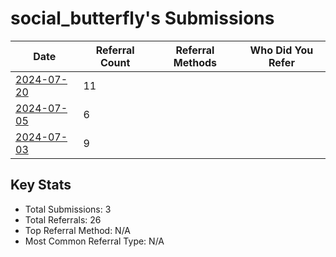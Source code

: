 # social_butterfly's Submissions

| Date | Referral Count | Referral Methods | Who Did You Refer |
|------|----------------|------------------|--------------------|
| [2024-07-20](2024-07-20_submission.md) | 11 |  |  |
| [2024-07-05](2024-07-05_submission.md) | 6 |  |  |
| [2024-07-03](2024-07-03_submission.md) | 9 |  |  |

## Key Stats
- Total Submissions: 3
- Total Referrals: 26
- Top Referral Method: N/A
- Most Common Referral Type: N/A
